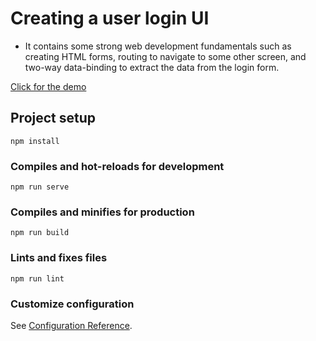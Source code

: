 # Creating a user login UI
- It contains some strong web development fundamentals such as creating HTML forms, routing to navigate to some other screen, and two-way data-binding to extract the data from the login form.

[Click for the demo](https://vuejs-login-app-with-bootstrap.netlify.app/)

## Project setup
```
npm install
```

### Compiles and hot-reloads for development
```
npm run serve
```

### Compiles and minifies for production
```
npm run build
```

### Lints and fixes files
```
npm run lint
```

### Customize configuration
See [Configuration Reference](https://cli.vuejs.org/config/).
